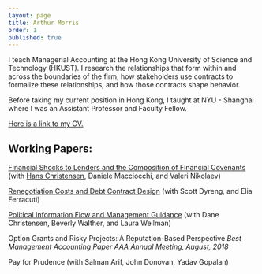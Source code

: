 ```yaml
---
layout: page
title: Arthur Morris
order: 1
published: true
---
```

I teach Managerial Accounting at the Hong Kong University of Science and Technology (HKUST). I research the relationships that form within and across the boundaries of the firm, how stakeholders use contracts to formalize these relationships, and how those contracts shape behavior.

Before taking my current position in Hong Kong, I taught at NYU - Shanghai where I was an Assistant Professor and Faculty Fellow.

[Here is a link to my CV.](https://github.com/ArthurHowardMorris/CV/blob/master/AM_CV.pdf)

## Working Papers:

[Financial Shocks to Lenders and the Composition of Financial Covenants](https://dx.doi.org/10.2139/ssrn.3079996)
(with [Hans Christensen](https://www.chicagobooth.edu/faculty/directory/c/hans-b-christensen), Daniele Macciocchi, and Valeri Nikolaev)

[Renegotiation Costs and Debt Contract Design](https://dx.doi.org/10.2139/ssrn.2981069)
(with Scott Dyreng, and Elia Ferracuti)

[Political Information Flow and Management Guidance](https://dx.doi.org/10.2139/ssrn.3403763)
(with Dane Christensen, Beverly Walther, and Laura Wellman)

Option Grants and Risky Projects: A Reputation-Based Perspective 
_Best Management Accounting Paper AAA Annual Meeting, August, 2018_

Pay for Prudence
(with Salman Arif, John Donovan, Yadav Gopalan)